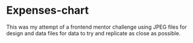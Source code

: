 # Expenses-chart

This was my attempt of a frontend mentor challenge using JPEG files for design and data files for data to try and replicate as close as possible.
